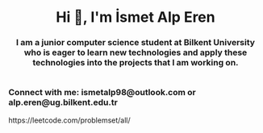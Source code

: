 <h1 align="center">Hi 👋, I'm İsmet Alp Eren</h1>
<h3 align="center">I am a junior computer science student at Bilkent University who is eager to learn new technologies and apply these technologies into the projects that I am working on.</h3>


#


<h3 align="left">Connect with me: ismetalp98@outlook.com  or alp.eren@ug.bilkent.edu.tr</h3>
<href> https://leetcode.com/problemset/all/ </href>
